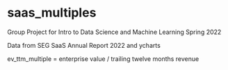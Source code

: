 # saas_multiples
Group Project for Intro to Data Science and Machine Learning Spring 2022

Data from SEG SaaS Annual Report 2022 and ycharts

ev_ttm_multiple = enterprise value / trailing twelve months revenue
